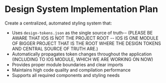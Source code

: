 # Design System Implementation Plan


Create a centralized, automated styling system that:
- Uses `design-tokens.json` as the single source of truth-- (PLEASE BE AWARE THAT IOS IS NOT THE PROJECT ROOT -- IOS IS ONE MODULE OF BIGGER PROJECT THAT IS THE ROOT WHERE THE DESIGN TOKENS AND CENTRAL SOURCE OF TRUTH ARE.)
- Automatically propagates token changes throughout the application (INCLUDING TO IOS MODULE, WHICH WE ARE WORKING ON NOW)
- Provides proper module boundaries and clear imports
- Maintains high code quality and compilation performance
- Supports all required components and styling needs
